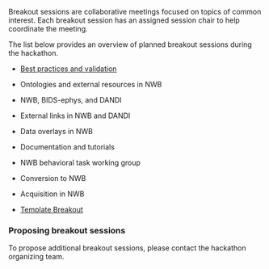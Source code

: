 Breakout sessions are collaborative meetings focused on topics of common interest.
Each breakout session has an assigned session chair to help coordinate the meeting.

The list below provides an overview of planned breakout sessions during the hackathon.
* [Best practices and validation](projects/best_practices_validation_breakout)
* Ontologies and external resources in NWB
* NWB, BIDS-ephys, and DANDI
* External links in NWB and DANDI
* Data overlays in NWB
* Documentation and tutorials
* NWB behavioral task working group
* Conversion to NWB
* Acquisition in NWB



* [Template Breakout](projects/template_breakout)




### Proposing breakout sessions

To propose additional breakout sessions, please contact the hackathon organizing team.
